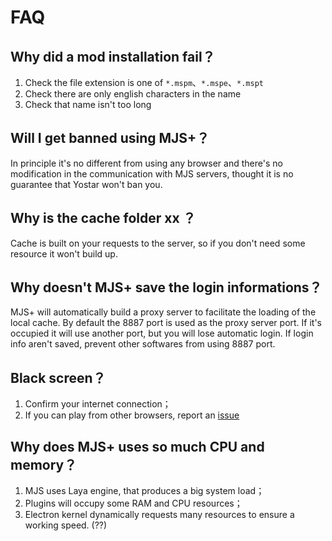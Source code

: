 # FAQ

## Why did a mod installation fail？

1. Check the file extension is one of `*.mspm`、`*.mspe`、`*.mspt`
2. Check there are only english characters in the name
3. Check that name isn't too long

## Will I get banned using MJS+？

In principle it's no different from using any browser and there's no modification in the communication with MJS servers,
thought it is no guarantee that Yostar won't ban you. 

## Why is the cache folder xx ？

Cache is built on your requests to the server, so if you don't need some resource it won't build up.

## Why doesn't MJS+ save the login informations？
MJS+ will automatically build a proxy server to facilitate the loading of the local cache. By default the 8887 port is used as the proxy server port. If it's occupied it will use another port, but you will lose automatic login.
If login info aren't saved, prevent other softwares from using 8887 port.

## Black screen？

1. Confirm your internet connection；
2. If you can play from other browsers, report an [issue](https://github.com/MajsoulPlus/majsoul-plus-client/issues/new/choose)

## Why does MJS+ uses so much CPU and memory？

1. MJS uses Laya engine, that produces a big system load；
2. Plugins will occupy some RAM and CPU resources；
3. Electron kernel dynamically requests many resources to ensure a working speed. (??)
